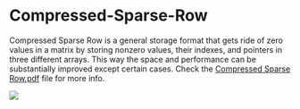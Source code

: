 # Compressed-Sparse-Row

Compressed Sparse Row is a general storage format that gets ride of zero values in a matrix by storing nonzero values, 
their indexes, and pointers in three different arrays. This way the space and performance can be substantially
improved except certain cases. Check the [Compressed Sparse Row.pdf](https://github.com/Kiarasht/Compressed-Sparse-Row/blob/master/Compressed%20Sparse%20Row.pdf) file for more info.

<img src="http://op2.github.io/PyOP2/_images/csr.svg" align="center">

